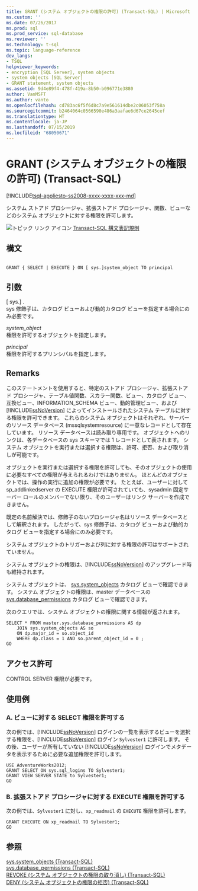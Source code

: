 ```yaml
---
title: GRANT (システム オブジェクトの権限の許可) (Transact-SQL) | Microsoft Docs
ms.custom: ''
ms.date: 07/26/2017
ms.prod: sql
ms.prod_service: sql-database
ms.reviewer: ''
ms.technology: t-sql
ms.topic: language-reference
dev_langs:
- TSQL
helpviewer_keywords:
- encryption [SQL Server], system objects
- system objects [SQL Server]
- GRANT statement, system objects
ms.assetid: 9d4e89f4-478f-419a-8b50-b096771e3880
author: VanMSFT
ms.author: vanto
ms.openlocfilehash: cd783ac6f5f6d8c7a9e561614dbe2c06053f758a
ms.sourcegitcommit: b2464064c0566590e486a3aafae6d67ce2645cef
ms.translationtype: HT
ms.contentlocale: ja-JP
ms.lasthandoff: 07/15/2019
ms.locfileid: "68050671"
---
```

# <a name="grant-system-object-permissions-transact-sql"></a>GRANT (システム オブジェクトの権限の許可) (Transact-SQL)
[!INCLUDE[tsql-appliesto-ss2008-xxxx-xxxx-xxx-md](../../includes/tsql-appliesto-ss2008-xxxx-xxxx-xxx-md.md)]

  システム ストアド プロシージャ、拡張ストアド プロシージャ、関数、ビューなどのシステム オブジェクトに対する権限を許可します。  
  
 ![トピック リンク アイコン](../../database-engine/configure-windows/media/topic-link.gif "トピック リンク アイコン") [Transact-SQL 構文表記規則](../../t-sql/language-elements/transact-sql-syntax-conventions-transact-sql.md)  
  
## <a name="syntax"></a>構文  
  
```  
  
GRANT { SELECT | EXECUTE } ON [ sys.]system_object TO principal   
```  
  
## <a name="arguments"></a>引数  
 [ sys.] .  
 sys 修飾子は、カタログ ビューおよび動的カタログ ビューを指定する場合にのみ必要です。  
  
 *system_object*  
 権限を許可するオブジェクトを指定します。  
  
 *principal*  
 権限を許可するプリンシパルを指定します。  
  
## <a name="remarks"></a>Remarks  
 このステートメントを使用すると、特定のストアド プロシージャ、拡張ストアド プロシージャ、テーブル値関数、スカラー関数、ビュー、カタログ ビュー、互換ビュー、INFORMATION_SCHEMA ビュー、動的管理ビュー、および [!INCLUDE[ssNoVersion](../../includes/ssnoversion-md.md)] によってインストールされたシステム テーブルに対する権限を許可できます。 これらのシステム オブジェクトはそれぞれ、サーバーのリソース データベース (mssqlsystemresource) に一意なレコードとして存在しています。 リソース データベースは読み取り専用です。 オブジェクトへのリンクは、各データベースの sys スキーマでは 1 レコードとして表されます。 システム オブジェクトを実行または選択する権限は、許可、拒否、および取り消しが可能です。  
  
 オブジェクトを実行または選択する権限を許可しても、そのオブジェクトの使用に必要なすべての権限が与えられるわけではありません。 ほとんどのオブジェクトでは、操作の実行に追加の権限が必要です。 たとえば、ユーザーに対して sp_addlinkedserver の EXECUTE 権限が許可されていても、sysadmin 固定サーバー ロールのメンバーでない限り、そのユーザーはリンク サーバーを作成できません。  
  
 既定の名前解決では、修飾子のないプロシージャ名はリソース データベースとして解釈されます。 したがって、sys 修飾子は、カタログ ビューおよび動的カタログ ビューを指定する場合にのみ必要です。  
  
 システム オブジェクトのトリガーおよび列に対する権限の許可はサポートされていません。  
  
 システム オブジェクトの権限は、[!INCLUDE[ssNoVersion](../../includes/ssnoversion-md.md)] のアップグレード時も維持されます。  
  
 システム オブジェクトは、 [sys.system_objects](../../relational-databases/system-catalog-views/sys-system-objects-transact-sql.md) カタログ ビューで確認できます。 システム オブジェクトの権限は、master データベースの [sys.database_permissions](../../relational-databases/system-catalog-views/sys-database-permissions-transact-sql.md) カタログ ビューで確認できます。  
  
 次のクエリでは、システム オブジェクトの権限に関する情報が返されます。  
  
```  
SELECT * FROM master.sys.database_permissions AS dp   
    JOIN sys.system_objects AS so  
    ON dp.major_id = so.object_id  
    WHERE dp.class = 1 AND so.parent_object_id = 0 ;  
GO  
```  
  
## <a name="permissions"></a>アクセス許可  
 CONTROL SERVER 権限が必要です。  
  
## <a name="examples"></a>使用例  
  
### <a name="a-granting-select-permission-on-a-view"></a>A. ビューに対する SELECT 権限を許可する  
 次の例では、[!INCLUDE[ssNoVersion](../../includes/ssnoversion-md.md)] ログインの一覧を表示するビューを選択する権限を、[!INCLUDE[ssNoVersion](../../includes/ssnoversion-md.md)] ログイン `Sylvester1` に許可します。 その後、ユーザーが所有していない [!INCLUDE[ssNoVersion](../../includes/ssnoversion-md.md)] ログインでメタデータを表示するために必要な追加権限を許可します。  
  
```  
USE AdventureWorks2012;  
GRANT SELECT ON sys.sql_logins TO Sylvester1;  
GRANT VIEW SERVER STATE to Sylvester1;  
GO  
```  
  
### <a name="b-granting-execute-permission-on-an-extended-stored-procedure"></a>B. 拡張ストアド プロシージャに対する EXECUTE 権限を許可する  
 次の例では、`Sylvester1` に対し、`xp_readmail` の `EXECUTE` 権限を許可します。  
  
```  
GRANT EXECUTE ON xp_readmail TO Sylvester1;  
GO  
```  
  
## <a name="see-also"></a>参照  
 [sys.system_objects &#40;Transact-SQL&#41;](../../relational-databases/system-catalog-views/sys-system-objects-transact-sql.md)   
 [sys.database_permissions &#40;Transact-SQL&#41;](../../relational-databases/system-catalog-views/sys-database-permissions-transact-sql.md)   
 [REVOKE (システム オブジェクトの権限の取り消し) &#40;Transact-SQL&#41;](../../t-sql/statements/revoke-system-object-permissions-transact-sql.md)   
 [DENY (システム オブジェクトの権限の拒否) &#40;Transact-SQL&#41;](../../t-sql/statements/deny-system-object-permissions-transact-sql.md)  
  
  
